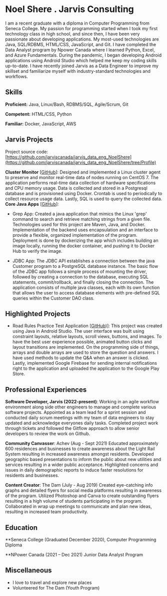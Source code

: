 # Noel Shere . Jarvis Consulting
I am a recent graduate with a diploma in Computer Programming from Seneca College. My passion for programming started when I took my first technology class in high school, and since then, I have been very passionate about developing applications. My most-used technologies are Java, SQL/RDBMS, HTML/CSS, JavaScript, and Git. I have completed the Data Analyst program by Npower Canada where I learned Python, Excel, and Azure Fundamentals. During the pandemic, I began developing Android applications using Android Studio which helped me keep my coding skills up-to-date. I have recently joined Jarvis as a Data Engineer to improve my skillset and familiarize myself with industry-standard technologies and workflows.

## Skills

**Proficient:** Java, Linux/Bash, RDBMS/SQL, Agile/Scrum, Git

**Competent:** HTML/CSS, Python 

**Familiar:** Docker, JavaScript, AWS 

## Jarvis Projects

Project source code: [https://github.com/jarviscanada/jarvis_data_eng_NoelShere](https://github.com/jarviscanada/jarvis_data_eng_NoelShere/tree/Profile)
 

**Cluster Monitor** [[GitHub](https://github.com/jarviscanada/jarvis_data_eng_NoelShere/tree/develop/linux_sql)]: Designed and implemented a Linux cluster agent to preserve and monitor real-time data of nodes running on CentOS 7. The application performs real-time data collection of hardware specifications and CPU memory usage. Data is collected and stored in a Postgresql database and is provisioned using Docker. Crontab is used to periodically to collect resource usage data. Lastly, SQL is used to query the collected data.   
**Core Java Apps** [[GitHub](https://github.com/jarviscanada/jarvis_data_eng_NoelShere/tree/develop/core_java)]:
      
- Grep App: Created a java application that mimics the Linux 'grep' command to search and retrieve matching strings from a given file. Technologies used for this project are Maven, Java, and Docker. Implementation of the backend uses encapsulation and an interface to provide a flexible, organized implementation of the program. Deployment is done by dockerizing the app which includes building an image locally, running the docker container, and pushing it to Docker Hub to verify the image.

- JDBC App: The JDBC API establishes a connection between the java Customer program to a PostgreSQL database instance. The basic flow of the JDBC app follows a simple process of mounting the driver, followed by creating a connection to the database, executing SQL statements, commit/rollback, and finally closing the connection. The application consists of multiple java classes, each with its own function that allows the user to access database elements with pre-defined SQL queries within the Customer DAO class.


## Highlighted Projects


- Road Rules Practice Test Application [[GitHub](https://github.com/NoelShere/Android-Studio-Development---G1-Practice-Test-Application))]: This project was created using Java in Android Studio. The user interface was built using constraint layouts, relative layouts, scroll views, buttons, and images. To have the best user experience possible, animated button clicks and layout transitions are implemented. On the programming side of things, arrays and double arrays are used to store the question and answers. I have used methods to update the Q&A when an answer is clicked. Lastly, implemented Google Firebase for sending internal notifications right to the application and uploaded the application to the Google Play Store. 

## Professional Experiences

**Software Developer, Jarvis (2022-present)**: Working in an agile workflow environment along side other engineers to manage and complete various software projects. Appointed as a team lead for a sprint session and conducted daily scrum meetings with my team of data engineers to stay updated and acknowledge everyones daily tasks. Completed project work through tickets and followed the Gitflow approach to allow senior developers to review the work on Github.

**Community Canvasser**: Achev  (Aug - Sept 2021) Educated approximately 600 residences and businesses to create awareness about the Light Rail System resulting in increased awareness amongst residents. Developed geographic based presentations to inform the public about new utilities and services resulting in a wider public acceptance. Highlighted concerns and issues in daily demographic reports to induce faster resolutions for residents and businesses. 

**Content Creator**: The Dam (July - Aug 2019) Created eye-catching info graphs and detailed flyers for social media platforms resulting in awareness of the program. Utilized Photoshop and Canva to create outstanding flyers resulting in a high volume of students participating in the program. Collaborated in wrap up meetings to communicate and plan new ideas, resulting in increased team productivity.  

## Education
**Seneca College (Graduated December 2020), Computer Programming Diploma 

**NPower Canada (2021 – Dec 2021) Junior Data Analyst Program  


## Miscellaneous
- I love to travel and explore new places
- Volunteered for The Dam (Youth Program)
